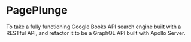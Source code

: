 # PagePlunge
To take a fully functioning Google Books API search engine built with a RESTful API, and refactor it to be a GraphQL API built with Apollo Server.

